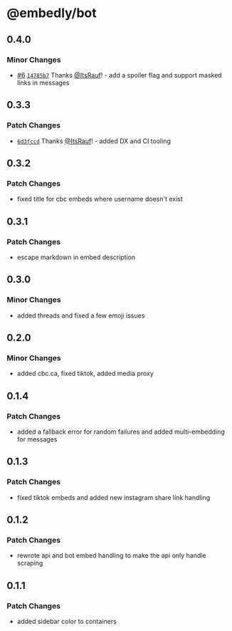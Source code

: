 # @embedly/bot

## 0.4.0

### Minor Changes

- [#6](https://github.com/embed-team/embedly/pull/6) [`14785b7`](https://github.com/embed-team/embedly/commit/14785b70759445b7d402a3d63bca72993239f5b3) Thanks [@ItsRauf](https://github.com/ItsRauf)! - add a spoiler flag and support masked links in messages

## 0.3.3

### Patch Changes

- [`6d3fccd`](https://github.com/embed-team/embedly/commit/6d3fccd8190a8b697e0ee93edc8c81affb036f01) Thanks [@ItsRauf](https://github.com/ItsRauf)! - added DX and CI tooling

## 0.3.2

### Patch Changes

- fixed title for cbc embeds where username doesn't exist

## 0.3.1

### Patch Changes

- escape markdown in embed description

## 0.3.0

### Minor Changes

- added threads and fixed a few emoji issues

## 0.2.0

### Minor Changes

- added cbc.ca, fixed tiktok, added media proxy

## 0.1.4

### Patch Changes

- added a fallback error for random failures and added multi-embedding for messages

## 0.1.3

### Patch Changes

- fixed tiktok embeds and added new instagram share link handling

## 0.1.2

### Patch Changes

- rewrote api and bot embed handling to make the api only handle scraping

## 0.1.1

### Patch Changes

- added sidebar color to containers
